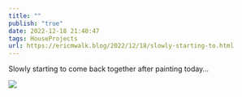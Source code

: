 ```yaml
---
title: ""
publish: "true"
date: 2022-12-18 21:40:47
tags: HouseProjects
url: https://ericmwalk.blog/2022/12/18/slowly-starting-to.html
---
```


Slowly starting to come back together after painting today…


![](https://ericmwalk.blog/uploads/2022/6192936654.jpg)